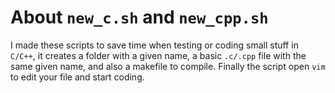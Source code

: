 # About `new_c.sh` and `new_cpp.sh`

I made these scripts to save time when testing or coding small stuff in `C/C++`, it creates a folder with a given name, a basic `.c/.cpp` file with the same given name, and also a makefile to compile. Finally the script open `vim` to edit your file and start coding.
